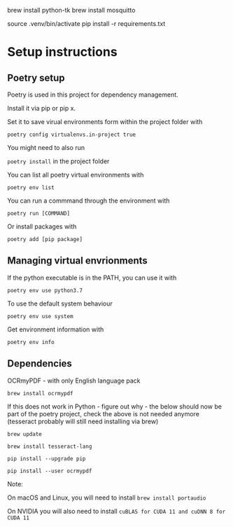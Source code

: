 brew install python-tk
brew install mosquitto


source .venv/bin/activate
pip install -r requirements.txt 

# Setup instructions

## Poetry setup

Poetry is used in this project for dependency management.

Install it via pip or pip x.

Set it to save virual environments form within the project folder with

`poetry config virtualenvs.in-project true`

You might need to also run

`poetry install` in the project folder

You can list all poetry virtual environments with

`poetry env list`

You can run a commmand through the environment with

`poetry run [COMMAND]`

Or install packages with

`poetry add [pip package]`

## Managing virtual envrionments

If the python executable is in the PATH, you can use it with

`poetry env use python3.7`

To use the default system behaviour

`poetry env use system`

Get environment information with

`poetry env info`

## Dependencies

OCRmyPDF - with only English language pack

`brew install ocrmypdf`

If this does not work in Python - figure out why - the below should now be part of the poetry project, check the above is not needed anymore (tesseract probably will still need installing via brew)

`brew update`

`brew install tesseract-lang`

`pip install --upgrade pip`

`pip install --user ocrmypdf`

Note:

On macOS and Linux, you will need to install
`brew install portaudio`

On NVIDIA you will also need to install
`cuBLAS for CUDA 11 and cuDNN 8 for CUDA 11`